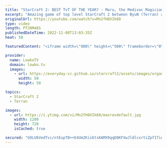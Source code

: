 ```yaml
---
title: "StarCraft 2: BEST TvT OF THE YEAR? - Maru, the Medivac Magician!"
excerpt: "Amazing game of top level StarCraft 2 between ByuN (Terran) and Maru (Terran). The current number 1 and number 2 Terrans on the planet. One of the best games of SC2 this year for sure.  Support my work on Patreon: https://www.patreon.com/lowkotv Become a YouTube member: https://lowko.tv/join  More Lowko:"
originalUrl: https://youtube.com/watch?v=Mn2fH8XIk60
type: video
length: PT30M48S
publishedDateTime: 2022-11-08T13:03:35Z
heat: 50

featuredContent: "<iframe width=\"800\" height=\"500\" frameborder=\"0\" src=\"https://www.youtube.com/embed/Mn2fH8XIk60\" allow=\"accelerometer; autoplay; encrypted-media; gyroscope; picture-in-picture\" allowfullscreen></iframe>"

provider:
  name: LowkoTV
  domain: lowko.tv
  images:
    - url: https://everyday-cc.github.io/starcraft2/assets/images/organizations/lowko.tv-50x50.jpg
      width: 50
      height: 50

topics:
  - StarCraft 2
  - Terran

images:
  - url: https://i.ytimg.com/vi/Mn2fH8XIk60/maxresdefault.jpg
    width: 1280
    height: 720
    isCached: true

secured: "G9LU6VedTvi/ntEupTB++E4UmZKii6tsKAMX9qqD0KFXwJldlcxrtiZpfI7ieTQCTHRxItDqsIGZqslcd6QXQG0G2hW7V6jLC10YTdNsyH2BBuJTCSDO9GxdMBw1F8CsJYNDJgUFVItUgx8LcRhdcPaP1Q+4GQCZJoXaIln/jaEaVKSMSGiWUQkYVE4cRcYQrr1z4+jfm5W88V8/pWkKTv8gCIM8VvGuQarXYVSkp9Ia9HO/lTxCzuiSaDyTnjaOBjbIAzlAA6RSv17OltUi9DN5xWsq2GK77UTOXAIYUlevfmyBW+sRZ1t+zzIOKwofA9VQs6rI5ykpt52msCOQv3B3X7pvBakxxFd8tRZ7KNvSxZ9e+dYLXYWg+80JEwWX2zBEor0rq1P0dzk5Unbf9CSn3ovErMD4lzBAJfOztVM=;v65O36Mm1l3aVqZqt9ev+A=="
---
```


